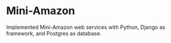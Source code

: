 # Mini-Amazon
Implemented Mini-Amazon web services with Python, Django as framework, and Postgres as database.
